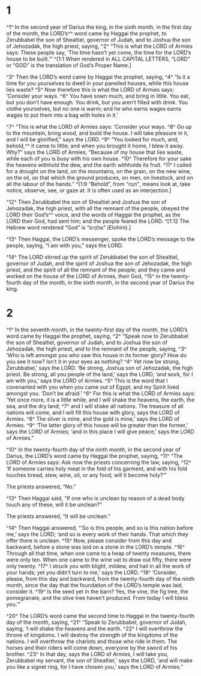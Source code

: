 # 1 
^1^ In the second year of Darius the king, in the sixth month, in the first day of the month, the LORD’s^^ word came by Haggai the prophet, to Zerubbabel the son of Shealtiel, governor of Judah, and to Joshua the son of Jehozadak, the high priest, saying, ^2^ “This is what the LORD of Armies says: These people say, ‘The time hasn’t yet come, the time for the LORD’s house to be built.’” 
^[1:1 When rendered in ALL CAPITAL LETTERS, “LORD” or “GOD” is the translation of God’s Proper Name.]

^3^ Then the LORD’s word came by Haggai the prophet, saying, ^4^ “Is it a time for you yourselves to dwell in your panelled houses, while this house lies waste? ^5^ Now therefore this is what the LORD of Armies says: ‘Consider your ways. ^6^ You have sown much, and bring in little. You eat, but you don’t have enough. You drink, but you aren’t filled with drink. You clothe yourselves, but no one is warm; and he who earns wages earns wages to put them into a bag with holes in it.’ 

^7^ “This is what the LORD of Armies says: ‘Consider your ways. ^8^ Go up to the mountain, bring wood, and build the house. I will take pleasure in it, and I will be glorified,” says the LORD. ^9^ “You looked for much, and, behold,^^ it came to little; and when you brought it home, I blew it away. Why?” says the LORD of Armies, “Because of my house that lies waste, while each of you is busy with his own house. ^10^ Therefore for your sake the heavens withhold the dew, and the earth withholds its fruit. ^11^ I called for a drought on the land, on the mountains, on the grain, on the new wine, on the oil, on that which the ground produces, on men, on livestock, and on all the labour of the hands.” 
^[1:9 “Behold”, from “הִנֵּה”, means look at, take notice, observe, see, or gaze at. It is often used as an interjection.]

^12^ Then Zerubbabel the son of Shealtiel and Joshua the son of Jehozadak, the high priest, with all the remnant of the people, obeyed the LORD their God’s^^ voice, and the words of Haggai the prophet, as the LORD their God, had sent him; and the people feared the LORD. 
^[1:12 The Hebrew word rendered “God” is “אֱלֹהִ֑ים” (Elohim).]

^13^ Then Haggai, the LORD’s messenger, spoke the LORD’s message to the people, saying, “I am with you,” says the LORD. 

^14^ The LORD stirred up the spirit of Zerubbabel the son of Shealtiel, governor of Judah, and the spirit of Joshua the son of Jehozadak, the high priest, and the spirit of all the remnant of the people; and they came and worked on the house of the LORD of Armies, their God, ^15^ in the twenty-fourth day of the month, in the sixth month, in the second year of Darius the king. 

# 2 
^1^ In the seventh month, in the twenty-first day of the month, the LORD’s word came by Haggai the prophet, saying, ^2^ “Speak now to Zerubbabel the son of Shealtiel, governor of Judah, and to Joshua the son of Jehozadak, the high priest, and to the remnant of the people, saying, ^3^ ‘Who is left amongst you who saw this house in its former glory? How do you see it now? Isn’t it in your eyes as nothing? ^4^ Yet now be strong, Zerubbabel,’ says the LORD. ‘Be strong, Joshua son of Jehozadak, the high priest. Be strong, all you people of the land,’ says the LORD, ‘and work, for I am with you,’ says the LORD of Armies. ^5^ This is the word that I covenanted with you when you came out of Egypt, and my Spirit lived amongst you. ‘Don’t be afraid.’ ^6^ For this is what the LORD of Armies says: ‘Yet once more, it is a little while, and I will shake the heavens, the earth, the sea, and the dry land; ^7^ and I will shake all nations. The treasure of all nations will come, and I will fill this house with glory, says the LORD of Armies. ^8^ The silver is mine, and the gold is mine,’ says the LORD of Armies. ^9^ ‘The latter glory of this house will be greater than the former,’ says the LORD of Armies; ‘and in this place I will give peace,’ says the LORD of Armies.” 

^10^ In the twenty-fourth day of the ninth month, in the second year of Darius, the LORD’s word came by Haggai the prophet, saying, ^11^ “The LORD of Armies says: Ask now the priests concerning the law, saying, ^12^ ‘If someone carries holy meat in the fold of his garment, and with his fold touches bread, stew, wine, oil, or any food, will it become holy?’” 

The priests answered, “No.” 

^13^ Then Haggai said, “If one who is unclean by reason of a dead body touch any of these, will it be unclean?” 

The priests answered, “It will be unclean.” 

^14^ Then Haggai answered, “‘So is this people, and so is this nation before me,’ says the LORD; ‘and so is every work of their hands. That which they offer there is unclean. ^15^ Now, please consider from this day and backward, before a stone was laid on a stone in the LORD’s temple. ^16^ Through all that time, when one came to a heap of twenty measures, there were only ten. When one came to the wine vat to draw out fifty, there were only twenty. ^17^ I struck you with blight, mildew, and hail in all the work of your hands; yet you didn’t turn to me,’ says the LORD. ^18^ ‘Consider, please, from this day and backward, from the twenty-fourth day of the ninth month, since the day that the foundation of the LORD’s temple was laid, consider it. ^19^ Is the seed yet in the barn? Yes, the vine, the fig tree, the pomegranate, and the olive tree haven’t produced. From today I will bless you.’” 

^20^ The LORD’s word came the second time to Haggai in the twenty-fourth day of the month, saying, ^21^ “Speak to Zerubbabel, governor of Judah, saying, ‘I will shake the heavens and the earth. ^22^ I will overthrow the throne of kingdoms. I will destroy the strength of the kingdoms of the nations. I will overthrow the chariots and those who ride in them. The horses and their riders will come down, everyone by the sword of his brother. ^23^ In that day, says the LORD of Armies, I will take you, Zerubbabel my servant, the son of Shealtiel,’ says the LORD, ‘and will make you like a signet ring, for I have chosen you,’ says the LORD of Armies.” 